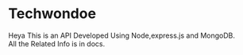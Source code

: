 # Techwondoe
Heya This is an API Developed Using Node,express.js and MongoDB.  
All the Related Info is in docs.
